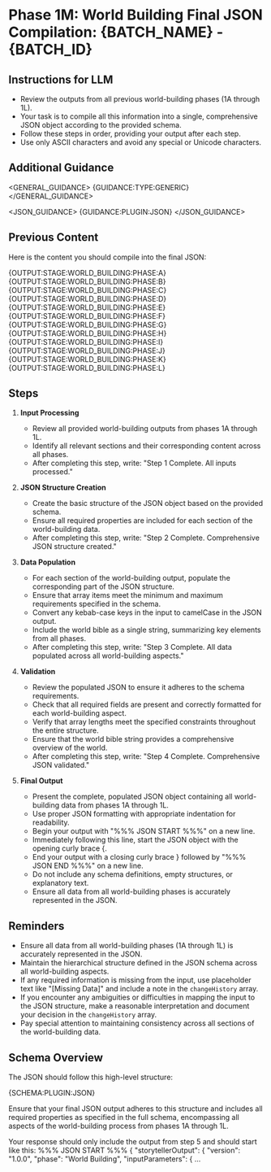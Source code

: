 # Phase 1M: World Building Final JSON Compilation: {BATCH_NAME} - {BATCH_ID}

## Instructions for LLM

- Review the outputs from all previous world-building phases (1A through 1L).
- Your task is to compile all this information into a single, comprehensive JSON object according to the provided schema.
- Follow these steps in order, providing your output after each step.
- Use only ASCII characters and avoid any special or Unicode characters.

## Additional Guidance

<GENERAL_GUIDANCE>
{GUIDANCE:TYPE:GENERIC}
</GENERAL_GUIDANCE>

<JSON_GUIDANCE>
{GUIDANCE:PLUGIN:JSON}
</JSON_GUIDANCE>

## Previous Content

Here is the content you should compile into the final JSON:

<CONTENT>
{OUTPUT:STAGE:WORLD_BUILDING:PHASE:A}
{OUTPUT:STAGE:WORLD_BUILDING:PHASE:B}
{OUTPUT:STAGE:WORLD_BUILDING:PHASE:C}
{OUTPUT:STAGE:WORLD_BUILDING:PHASE:D}
{OUTPUT:STAGE:WORLD_BUILDING:PHASE:E}
{OUTPUT:STAGE:WORLD_BUILDING:PHASE:F}
{OUTPUT:STAGE:WORLD_BUILDING:PHASE:G}
{OUTPUT:STAGE:WORLD_BUILDING:PHASE:H}
{OUTPUT:STAGE:WORLD_BUILDING:PHASE:I}
{OUTPUT:STAGE:WORLD_BUILDING:PHASE:J}
{OUTPUT:STAGE:WORLD_BUILDING:PHASE:K}
{OUTPUT:STAGE:WORLD_BUILDING:PHASE:L}
</CONTENT>

## Steps

1. **Input Processing**
   - Review all provided world-building outputs from phases 1A through 1L.
   - Identify all relevant sections and their corresponding content across all phases.
   - After completing this step, write: "Step 1 Complete. All inputs processed."

2. **JSON Structure Creation**
   - Create the basic structure of the JSON object based on the provided schema.
   - Ensure all required properties are included for each section of the world-building data.
   - After completing this step, write: "Step 2 Complete. Comprehensive JSON structure created."

3. **Data Population**
   - For each section of the world-building output, populate the corresponding part of the JSON structure.
   - Ensure that array items meet the minimum and maximum requirements specified in the schema.
   - Convert any kebab-case keys in the input to camelCase in the JSON output.
   - Include the world bible as a single string, summarizing key elements from all phases.
   - After completing this step, write: "Step 3 Complete. All data populated across all world-building aspects."

4. **Validation**
   - Review the populated JSON to ensure it adheres to the schema requirements.
   - Check that all required fields are present and correctly formatted for each world-building aspect.
   - Verify that array lengths meet the specified constraints throughout the entire structure.
   - Ensure that the world bible string provides a comprehensive overview of the world.
   - After completing this step, write: "Step 4 Complete. Comprehensive JSON validated."

5. **Final Output**
   - Present the complete, populated JSON object containing all world-building data from phases 1A through 1L.
   - Use proper JSON formatting with appropriate indentation for readability.
   - Begin your output with "%%% JSON START %%%" on a new line.
   - Immediately following this line, start the JSON object with the opening curly brace {.
   - End your output with a closing curly brace } followed by "%%% JSON END %%%" on a new line.
   - Do not include any schema definitions, empty structures, or explanatory text.
   - Ensure all data from all world-building phases is accurately represented in the JSON.

## Reminders

- Ensure all data from all world-building phases (1A through 1L) is accurately represented in the JSON.
- Maintain the hierarchical structure defined in the JSON schema across all world-building aspects.
- If any required information is missing from the input, use placeholder text like "[Missing Data]" and include a note in the `changeHistory` array.
- If you encounter any ambiguities or difficulties in mapping the input to the JSON structure, make a reasonable interpretation and document your decision in the `changeHistory` array.
- Pay special attention to maintaining consistency across all sections of the world-building data.

## Schema Overview

The JSON should follow this high-level structure:

<SCHEMA>
{SCHEMA:PLUGIN:JSON}
</SCHEMA>

Ensure that your final JSON output adheres to this structure and includes all required properties as specified in the full schema, encompassing all aspects of the world-building process from phases 1A through 1L.

Your response should only include the output from step 5 and should start like this:
%%% JSON START %%%
{
  "storytellerOutput": {
    "version": "1.0.0",
    "phase": "World Building",
    "inputParameters": {
      ...

